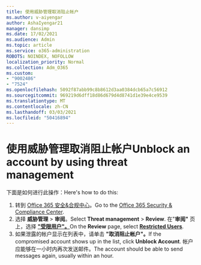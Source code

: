 ```yaml
---
title: 使用威胁管理取消阻止帐户
ms.author: v-aiyengar
author: AshaIyengar21
manager: dansimp
ms.date: 17/02/2021
ms.audience: Admin
ms.topic: article
ms.service: o365-administration
ROBOTS: NOINDEX, NOFOLLOW
localization_priority: Normal
ms.collection: Adm_O365
ms.custom:
- "9002486"
- "7524"
ms.openlocfilehash: 5092f87abb99c8b8612d3aa0384dcb65a7c56912
ms.sourcegitcommit: 969219d6dff18d86d679d4d8741d1e39e4ce9539
ms.translationtype: MT
ms.contentlocale: zh-CN
ms.lasthandoff: 03/03/2021
ms.locfileid: "50416894"
---
```

# <a name="unblock-an-account-by-using-threat-management"></a><span data-ttu-id="f07dd-102">使用威胁管理取消阻止帐户</span><span class="sxs-lookup"><span data-stu-id="f07dd-102">Unblock an account by using threat management</span></span>

<span data-ttu-id="f07dd-103">下面是如何进行此操作：</span><span class="sxs-lookup"><span data-stu-id="f07dd-103">Here's how to do this:</span></span> 

1. <span data-ttu-id="f07dd-104">转到 [Office 365 安全&合规中心](https://go.microsoft.com/fwlink/p/?linkid=2077143)。</span><span class="sxs-lookup"><span data-stu-id="f07dd-104">Go to the [Office 365 Security & Compliance Center](https://go.microsoft.com/fwlink/p/?linkid=2077143).</span></span>
1. <span data-ttu-id="f07dd-105">选择 **威胁管理**  >  **审阅**。</span><span class="sxs-lookup"><span data-stu-id="f07dd-105">Select **Threat management** > **Review**.</span></span> <span data-ttu-id="f07dd-106">在"**审阅"** 页上，选择 **["受限用户"。](https://go.microsoft.com/fwlink/?linkid=2103514)**</span><span class="sxs-lookup"><span data-stu-id="f07dd-106">On the **Review** page, select **[Restricted Users](https://go.microsoft.com/fwlink/?linkid=2103514)**.</span></span>
1. <span data-ttu-id="f07dd-107">如果泄露的帐户显示在列表中，请单击 **"取消阻止帐户"。**</span><span class="sxs-lookup"><span data-stu-id="f07dd-107">If the compromised account shows up in the list, click **Unblock Account**.</span></span> <span data-ttu-id="f07dd-108">帐户应能够在一小时内再次发送邮件。</span><span class="sxs-lookup"><span data-stu-id="f07dd-108">The account should be able to send messages again, usually within an hour.</span></span>